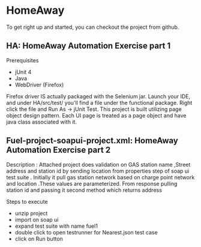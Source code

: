 # HomeAway

To get right up and started, you can checkout the project from github. 
## HA: HomeAway Automation Exercise part 1
Prerequisites
 - jUnit 4
 - Java
 - WebDriver (Firefox)

Firefox driver IS actually packaged with the Selenium jar.
Launch your IDE, and under HA/src/test/ you'll find a file under the functional package. Right click the file and Run As -> jUnit Test. This project is built utilizing page object design pattern. Each UI page is treated as a page object and have java class associated with it. 

## Fuel-project-soapui-project.xml: HomeAway Automation Exercise part 2
Description : Attached project does validation on GAS station name ,Street address and station id  by sending location from properties step of soap ui test suite . Initially it pull gas station network based on charge point network and location .These values are parameterized. From response pulling station id and passing it second method which returns address

Steps to execute
 - unzip project
 - import on soap ui
 - expand test suite with name fuel1
 - double click to open testrunner for Nearest.json test case
 - click on Run button

